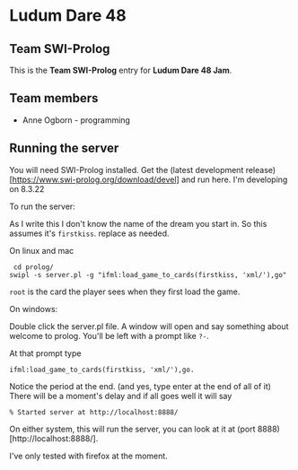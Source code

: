 # Ludum Dare 48
## Team SWI-Prolog

This is the **Team SWI-Prolog** entry for **Ludum Dare 48 Jam**.

## Team members

 * Anne Ogborn - programming
 
 
 ## Running the server
 
 You will need SWI-Prolog installed. Get the (latest development release)[https://www.swi-prolog.org/download/devel]
 and run here. I'm developing on 8.3.22
 
 To run the server:
 
 As I write this I don't know the name of the dream you start in.  So this assumes it's `firstkiss`.
 replace as needed.
 
 On linux and mac
 
````
 cd prolog/
swipl -s server.pl -g "ifml:load_game_to_cards(firstkiss, 'xml/'),go"
````

`root` is the card the player sees when they first load the game.

On windows:

Double click the server.pl file.
A window will open and say something about welcome to prolog.
You'll be left with a prompt like `?-`.

At that prompt type
 
````
ifml:load_game_to_cards(firstkiss, 'xml/'),go.
````

Notice the period at the end. (and yes, type enter at the end of all of it)
There will be a moment's delay and if all goes well it will say

````
% Started server at http://localhost:8888/
````

On either system, 
this will run the server, you can look at it at (port 8888)[http://localhost:8888/].

I've only tested with firefox at the moment.

 
